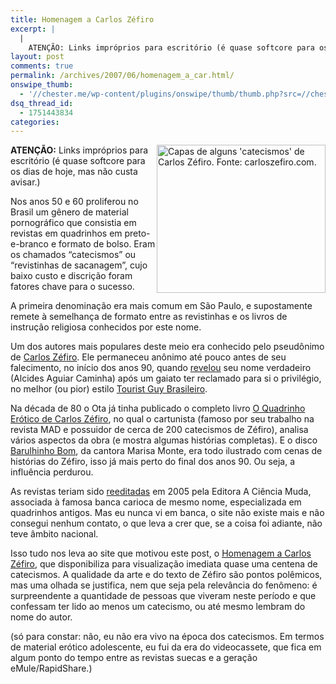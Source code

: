 ```yaml
---
title: Homenagem a Carlos Zéfiro
excerpt: |
  |
    ATENÇÃO: Links impróprios para escritório (é quase softcore para os dias de hoje, mas não custa avisar.) Nos anos 50 e 60 proliferou no Brasil um gênero de material pornográfico que consistia em revistas em quadrinhos em preto-e-branco e formato...
layout: post
comments: true
permalink: /archives/2007/06/homenagem_a_car.html/
onswipe_thumb:
  - '//chester.me/wp-content/plugins/onswipe/thumb/thumb.php?src=//chester.me/archives/img/carloszefiro_catecismos.jpg&amp;w=600&amp;h=800&amp;zc=1&amp;q=75&amp;f=0'
dsq_thread_id:
  - 1751443834
categories:
---
```

<img title="Capas de alguns 'catecismos' de Carlos Zéfiro. Fonte: carloszefiro.com." src="//chester.me/archives/img/carloszefiro_catecismos.jpg" width="270" height="237" align="right" style="margin-left:2px" />**ATENÇÃO:** Links impróprios para escritório (é quase softcore para os dias de hoje, mas não custa avisar.)

Nos anos 50 e 60 proliferou no Brasil um gênero de material pornográfico que consistia em revistas em quadrinhos em preto-e-branco e formato de bolso. Eram os chamados &#8220;catecismos&#8221; ou &#8220;revistinhas de sacanagem&#8221;, cujo baixo custo e discrição foram fatores chave para o sucesso.

A primeira denominação era mais comum em São Paulo, e supostamente remete à semelhança de formato entre as revistinhas e os livros de instrução religiosa conhecidos por este nome.

Um dos autores mais populares deste meio era conhecido pelo pseudônimo de [Carlos Zéfiro][1]. Ele permaneceu anônimo até pouco antes de seu falecimento, no início dos anos 90, quando [revelou][2] seu nome verdadeiro (Alcides Aguiar Caminha) após um gaiato ter reclamado para si o privilégio, no melhor (ou pior) estilo [Tourist Guy Brasileiro][3].

Na década de 80 o Ota já tinha publicado o completo livro [O Quadrinho Erótico de Carlos Zéfiro][4], no qual o cartunista (famoso por seu trabalho na revista MAD e possuidor de cerca de 200 catecismos de Zéfiro), analisa vários aspectos da obra (e mostra algumas histórias completas). E o disco [Barulhinho Bom][5], da cantora Marisa Monte, era todo ilustrado com cenas de histórias do Zéfiro, isso já mais perto do final dos anos 90. Ou seja, a influência perdurou.

As revistas teriam sido [reeditadas][6] em 2005 pela Editora A Ciência Muda, associada à famosa banca carioca de mesmo nome, especializada em quadrinhos antigos. Mas eu nunca vi em banca, o site não existe mais e não consegui nenhum contato, o que leva a crer que, se a coisa foi adiante, não teve âmbito nacional.

Isso tudo nos leva ao site que motivou este post, o [Homenagem a Carlos Zéfiro][7], que disponibiliza para visualização imediata quase uma centena de catecismos. A qualidade da arte e do texto de Zéfiro são pontos polêmicos, mas uma olhada se justifica, nem que seja pela relevância do fenômeno: é surpreendente a quantidade de pessoas que viveram neste período e que confessam ter lido ao menos um catecismo, ou até mesmo lembram do nome do autor.

(só para constar: não, eu não era vivo na época dos catecismos. Em termos de material erótico adolescente, eu fui da era do videocassete, que fica em algum ponto do tempo entre as revistas suecas e a geração eMule/RapidShare.)

 [1]: http://pt.wikipedia.org/wiki/Carlos_Z%C3%A9firo
 [2]: http://www.ludmira.hpg.ig.com.br/galeriazefiro/ZefiroP02.htm
 [3]: http://www.wired.com/culture/lifestyle/news/2001/11/48397
 [4]: http://preco.buscape.com.br/mylivro_resposta.asp?isbn=850102404X&#038;data=06/06/2007&#038;dollar=1.93870&#038;eur=2.62151&#038;libra=3.86170&#038;dollarc=1.82466&#038;id=3482&#038;raiz=3482&#038;or=&#038;site_origem=11642&#038;auto=0&#038;pr=
 [5]: http://www.livrariasaraiva.com.br/produto/produto.dll/detalhe?pro_id=706952&#038;PAC_ID=6297
 [6]: http://www.terra.com.br/istoe/1847/artes/1847_prazer_liberado.htm
 [7]: http://www.carloszefiro.com/
